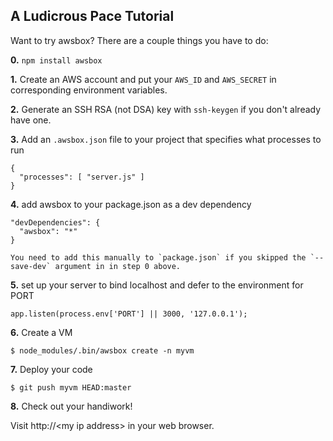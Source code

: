 ## A Ludicrous Pace Tutorial

Want to try awsbox?  There are a couple things you have to do:

**0.** ``npm install awsbox``

**1.** Create an AWS account and put your `AWS_ID` and `AWS_SECRET` in corresponding
environment variables.

**2.** Generate an SSH RSA (not DSA) key with `ssh-keygen` if you don't already have one.

**3.** Add an `.awsbox.json` file to your project that specifies what processes to run

    {
      "processes": [ "server.js" ]
    }

**4.** add awsbox to your package.json as a dev dependency

    "devDependencies": {
      "awsbox": "*"
    }

    You need to add this manually to `package.json` if you skipped the `--save-dev` argument in in step 0 above.
    
**5.** set up your server to bind localhost and defer to the environment for PORT

    app.listen(process.env['PORT'] || 3000, '127.0.0.1');

**6.** Create a VM

    $ node_modules/.bin/awsbox create -n myvm

**7.** Deploy your code

    $ git push myvm HEAD:master

**8.** Check out your handiwork!

  Visit http://&lt;my ip address&gt; in your web browser.
